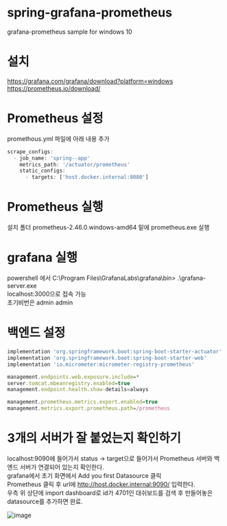 # spring-grafana-prometheus

grafana-prometheus sample for windows 10     

# 설치

https://grafana.com/grafana/download?platform=windows
https://prometheus.io/download/

# Prometheus 설정

promethous.yml 파일에 아래 내용 추가   
```javascript
scrape_configs:
  - job_name: 'spring--app'
    metrics_path: '/actuator/prometheus'
    static_configs:
      - targets: ['host.docker.internal:8080']
```
# Prometheus 실행

설치 폴더 prometheus-2.46.0.windows-amd64 밑에 prometheus.exe 실행   

# grafana 실행

powershell 에서 C:\Program Files\GrafanaLabs\grafana\bin> .\grafana-server.exe   
localhost:3000으로 접속 가능   
초기비번은 admin admin   

# 백엔드 설정
```javascript
implementation 'org.springframework.boot:spring-boot-starter-actuator'
implementation 'org.springframework.boot:spring-boot-starter-web'
implementation 'io.micrometer:micrometer-registry-prometheus'
```
```javascript
management.endpoints.web.exposure.include=*
server.tomcat.mbeanregistry.enabled=true
management.endpoint.health.show-details=always

management.prometheus.metrics.export.enabled=true
management.metrics.export.prometheus.path=/prometheus
```
# 3개의 서버가 잘 붙었는지 확인하기 

localhost:9090에 들어가서 status -> target으로 들어가서 Prometheus 서버와 백엔드 서버가 연결되어 있는지 확인한다.   
grafana에서 초기 화면에서 Add you first Datasource 클릭   
Prometheus 클릭 후 url에 http://host.docker.internal:9090/ 입력한다.   
우측 위 상단에 import dashboard로 id가 4701인 대쉬보드를 검색 후 만들어놓은 datasource를 추가하면 완료.

![image](https://github.com/stir084/spring-grafana-prometheus/assets/47946124/c774b66d-184c-4ee6-8ec8-cdaad917b1c6)

